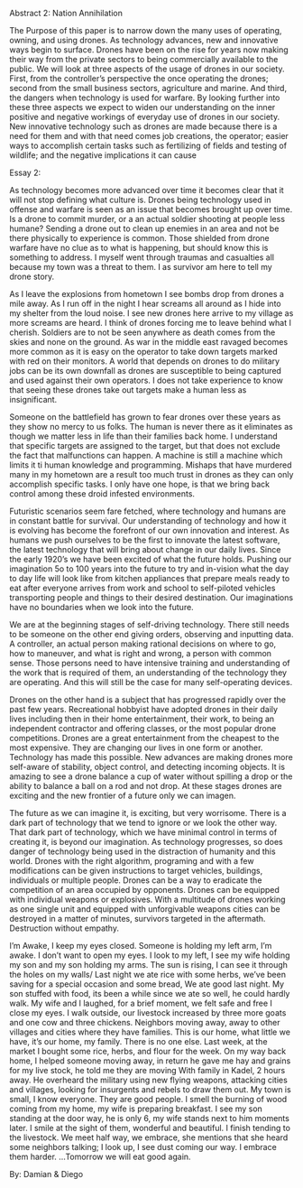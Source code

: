 

Abstract 2: Nation Annihilation
 
The Purpose of this paper is to narrow down the many uses of operating, owning, and using drones. As technology advances, new and innovative ways begin to surface. Drones have been on the rise for years now making their way from the private sectors to being commercially available to the public. We will look at three aspects of the usage of drones in our society. First, from the controller’s perspective the once operating the drones; second from the small business sectors, agriculture and marine. And third, the dangers when technology is used for warfare. By looking further into these three aspects we expect to widen our understanding on the inner positive and negative workings of everyday use of drones in our society. New innovative technology such as drones are made because there is a need for them and with that need comes job creations, the operator; easier ways to accomplish certain tasks such as fertilizing of fields and testing of wildlife; and the negative implications it can cause



Essay 2:	

As technology becomes more advanced over time it becomes clear that it will not stop defining what culture is. Drones being technology used in offense and warfare is seen as an issue that becomes brought up over time. Is a drone to commit murder, or a an actual soldier shooting at people less humane? Sending a drone out to clean up enemies in an area and not be there physically to experience is common. Those shielded from drone warfare have no clue as to what is happening, but should know this is something to address. I myself went through traumas and casualties all because my town was a threat to them. I as survivor am here to tell my drone story.

As I leave the explosions from hometown I see bombs drop from drones a mile away. As I run off in the night I hear screams all around as I hide into my shelter from the loud noise.  I see new drones here arrive to my village as more screams are heard. I think of drones forcing me to leave behind what I cherish. Soldiers are to not be seen anywhere as death comes from the skies and none on the ground. As war in the middle east ravaged becomes more common as it is easy on the operator to take down targets marked with red on their monitors. A world that depends on drones to do military jobs can be its own downfall as drones are susceptible to being captured and used against their own operators. I does not take experience to know that seeing these drones take out targets make a human less as insignificant. 

Someone on the battlefield has grown to fear drones over these years as they show no mercy to us folks. The human is never there as it eliminates as though we matter less in life than their families back home. I understand that specific targets are assigned to the target, but that does not exclude the fact that malfunctions can happen. A machine is still a machine which limits it ti human knowledge and programming. Mishaps that have murdered many in my hometown are a result too much trust in drones as they can only accomplish specific tasks. I only have one hope, is that we bring back control among these droid infested environments.


 Futuristic scenarios seem fare fetched, where technology and humans are in constant battle for survival. Our understanding of technology and how it is evolving has become the forefront of our own innovation and interest. As humans we push ourselves to be the first to innovate the latest software, the latest technology that will bring about change in our daily lives. Since the early 1920’s we have been excited of what the future holds. Pushing our imagination 5o to 100 years into the future to try and in-vision what the day to day life will look like from kitchen appliances that prepare meals ready to eat after everyone arrives from work and school to self-piloted vehicles transporting people and things to their desired destination. Our imaginations have no boundaries when we look into the future.
 
 We are at the beginning stages of self-driving technology. There still needs to be someone on the other end giving orders, observing and inputting data. A controller, an actual person making rational decisions on where to go, how to maneuver, and what is right and wrong, a person with common sense. Those persons need to have intensive training and understanding of the work that is required of them, an understanding of the technology they are operating. And this will still be the case for many self-operating devices. 
 
 Drones on the other hand is a subject that has progressed rapidly over the past few years. Recreational hobbyist have adopted drones in their daily lives including then in their home entertainment, their work, to being an independent contractor and offering classes, or the most popular drone competitions. Drones are a great entertainment from the cheapest to the most expensive. They are changing our lives in one form or another. Technology has made this possible. New advances are making drones more self-aware of stability, object control, and detecting incoming objects. It is amazing to see a drone balance a cup of water without spilling a drop or the ability to balance a ball on a rod and not drop. At these stages drones are exciting and the new frontier of a future only we can imagen.
 
 The future as we can imagine it, is exciting, but very worrisome. There is a dark part of technology that we tend to ignore or we look the other way.  That dark part of technology, which we have minimal control in terms of creating it, is beyond our imagination.  As technology progresses, so does danger of technology being used in the distraction of humanity and this world. Drones with the right algorithm, programing and with a few modifications can be given instructions to target vehicles, buildings, individuals or multiple people. Drones can be a way to eradicate the competition of an area occupied by opponents. Drones can be equipped with individual weapons or explosives. With a multitude of drones working as one single unit and equipped with unforgivable weapons cities can be destroyed in a matter of minutes, survivors targeted in the aftermath. Destruction without empathy. 



I’m Awake,
I keep my eyes closed.
Someone is holding my left arm,
I’m awake.
I don’t want to open my eyes.
I look to my left, I see my wife holding my son and my son holding my arms.
The sun is rising, I can see it through the holes on my walls/
Last night we ate rice with some herbs, we’ve been saving for a special occasion and some bread,
We ate good last night.
My son stuffed with food, its been a while since we ate so well, he could hardly walk.
My wife and I laughed, for a brief moment, we felt safe and free
I close my eyes.
I walk outside,
our livestock increased by three more goats and one cow and three chickens.
Neighbors moving away,
away to other villages and cities where they have families.
This is our home, what little we have, it’s our home, my family.
There is no one else.
Last week, at the market I bought some rice, herbs, and flour for the week.
On my way back home, I helped someone moving away,
in return he gave me hay and grains for my live stock, he told me they are moving
With family in Kadel, 2 hours away.
He overheard the military using new flying weapons, attacking cities and villages,
looking for insurgents and rebels to draw them out.
My town is small, I know everyone.
They are good people.
I smell the burning of wood coming from my home, my wife is preparing breakfast.
I see my son standing at the door way, he is only 6, 
my wife stands next to him moments later. 
I smile at the sight of them, wonderful and beautiful. 
I finish tending to the livestock. 
We meet half way, we embrace, she mentions that she heard some neighbors talking;
I look up, 
I see dust coming our way.
I embrace them harder.
…Tomorrow we will eat good again.


By: Damian & Diego
